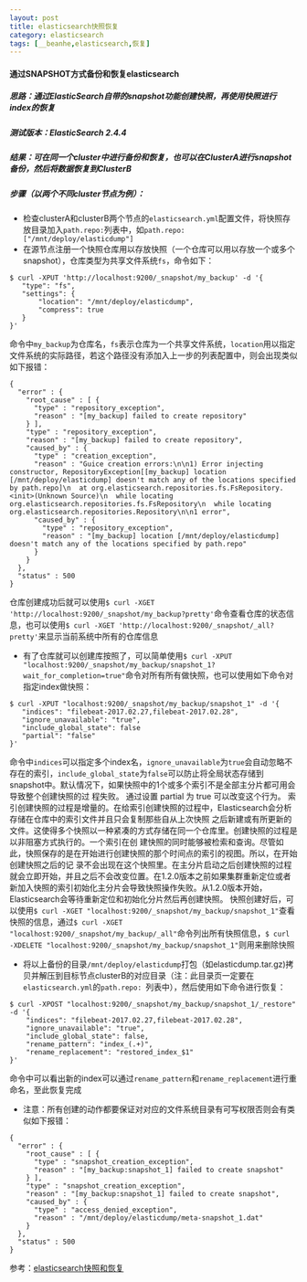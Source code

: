 ```yaml
---
layout: post
title: elasticsearch快照恢复
category: elasticsearch
tags: [__beanhe,elasticsearch,恢复]
---
```


#### 通过SNAPSHOT方式备份和恢复elasticsearch

##### 思路：通过ElasticSearch自带的snapshot功能创建快照，再使用快照进行index的恢复
##### 测试版本：ElasticSearch 2.4.4
##### 结果：可在同一个cluster中进行备份和恢复，也可以在ClusterA进行snapshot备份，然后将数据恢复到ClusterB
##### 步骤（以两个不同cluster节点为例）：
 - 检查clusterA和clusterB两个节点的`elasticsearch.yml`配置文件，将快照存放目录加入`path.repo:`列表中，如`path.repo: ["/mnt/deploy/elasticdump"]`
 - 在源节点注册一个快照仓库用以存放快照（一个仓库可以用以存放一个或多个snapshot），仓库类型为共享文件系统`fs`，命令如下：
 ```
 $ curl -XPUT 'http://localhost:9200/_snapshot/my_backup' -d '{
    "type": "fs",
    "settings": {
        "location": "/mnt/deploy/elasticdump",
        "compress": true
    }
}'
 ```
 命令中`my_backup`为仓库名，`fs`表示仓库为一个共享文件系统，`location`用以指定文件系统的实际路径，若这个路径没有添加入上一步的列表配置中，则会出现类似如下报错：
```
{
  "error" : {
    "root_cause" : [ {
      "type" : "repository_exception",
      "reason" : "[my_backup] failed to create repository"
    } ],
    "type" : "repository_exception",
    "reason" : "[my_backup] failed to create repository",
    "caused_by" : {
      "type" : "creation_exception",
      "reason" : "Guice creation errors:\n\n1) Error injecting constructor, RepositoryException[[my_backup] location [/mnt/deploy/elasticdump] doesn't match any of the locations specified by path.repo]\n  at org.elasticsearch.repositories.fs.FsRepository.<init>(Unknown Source)\n  while locating org.elasticsearch.repositories.fs.FsRepository\n  while locating org.elasticsearch.repositories.Repository\n\n1 error",
      "caused_by" : {
        "type" : "repository_exception",
        "reason" : "[my_backup] location [/mnt/deploy/elasticdump] doesn't match any of the locations specified by path.repo"
      }
    }
  },
  "status" : 500
}
```
仓库创建成功后就可以使用`$ curl -XGET 'http://localhost:9200/_snapshot/my_backup?pretty'`命令查看仓库的状态信息，也可以使用`$ curl -XGET 'http://localhost:9200/_snapshot/_all?pretty'`来显示当前系统中所有的仓库信息

 - 有了仓库就可以创建库按照了，可以简单使用`$ curl -XPUT "localhost:9200/_snapshot/my_backup/snapshot_1?wait_for_completion=true"`命令对所有所有做快照，也可以使用如下命令对指定index做快照：
 ```
 $ curl -XPUT "localhost:9200/_snapshot/my_backup/snapshot_1" -d '{
    "indices": "filebeat-2017.02.27,filebeat-2017.02.28",
    "ignore_unavailable": "true",
    "include_global_state": false
    "partial": "false"
}'
 ```
 命令中`indices`可以指定多个index名，`ignore_unavailable`为`true`会自动忽略不存在的索引，`include_global_state`为`false`可以防止将全局状态存储到snapshot中。默认情况下，如果快照中的1个或多个索引不是全部主分片都可用会导致整个创建快照的过 程失败。 通过设置 partial 为 true 可以改变这个行为。
 索引创建快照的过程是增量的。在给索引创建快照的过程中，Elasticsearch会分析存储在仓库中的索引文件并且只会复制那些自从上次快照 之后新建或有所更新的文件。这使得多个快照以一种紧凑的方式存储在同一个仓库里。创建快照的过程是以非阻塞方式执行的。一个索引在创 建快照的同时能够被检索和查询。尽管如此，快照保存的是在开始进行创建快照的那个时间点的索引的视图。所以，在开始创建快照之后的记 录不会出现在这个快照里。在主分片启动之后创建快照的过程就会立即开始，并且之后不会改变位置。在1.2.0版本之前如果集群重新定位或者 新加入快照的索引初始化主分片会导致快照操作失败。从1.2.0版本开始，Elasticsearch会等待重新定位和初始化分片然后再创建快照。
快照创建好后，可以使用`$ curl -XGET "localhost:9200/_snapshot/my_backup/snapshot_1"`查看快照的信息，通过`$ curl -XGET "localhost:9200/_snapshot/my_backup/_all"`命令列出所有快照信息，`$ curl -XDELETE "localhost:9200/_snapshot/my_backup/snapshot_1"`则用来删除快照
 - 将以上备份的目录`/mnt/deploy/elasticdump`打包（如elasticdump.tar.gz)拷贝并解压到目标节点clusterB的对应目录（注：此目录页一定要在`elasticsearch.yml`的`path.repo: `列表中），然后使用如下命令进行恢复：
```
$ curl -XPOST "localhost:9200/_snapshot/my_backup/snapshot_1/_restore" -d '{
    "indices": "filebeat-2017.02.27,filebeat-2017.02.28",
    "ignore_unavailable": "true",
    "include_global_state": false,
    "rename_pattern": "index_(.+)",
    "rename_replacement": "restored_index_$1"
}'
```
命令中可以看出新的index可以通过`rename_pattern`和`rename_replacement`进行重命名，至此恢复完成

- 注意：所有创建的动作都要保证对对应的文件系统目录有可写权限否则会有类似如下报错：
```
{
  "error" : {
    "root_cause" : [ {
      "type" : "snapshot_creation_exception",
      "reason" : "[my_backup:snapshot_1] failed to create snapshot"
    } ],
    "type" : "snapshot_creation_exception",
    "reason" : "[my_backup:snapshot_1] failed to create snapshot",
    "caused_by" : {
      "type" : "access_denied_exception",
      "reason" : "/mnt/deploy/elasticdump/meta-snapshot_1.dat"
    }
  },
  "status" : 500
}
```

参考：[elasticsearch快照和恢复](http://blog.csdn.net/crazyhacking/article/details/45726683)
